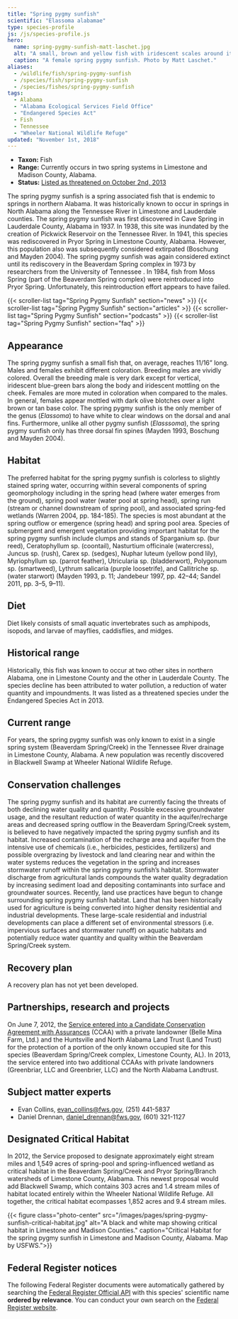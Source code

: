 ```yaml
---
title: "Spring pygmy sunfish"
scientific: "Elassoma alabamae"
type: species-profile
js: /js/species-profile.js
hero:
  name: spring-pygmy-sunfish-matt-laschet.jpg
  alt: "A small, brown and yellow fish with iridescent scales around its gills"
  caption: "A female spring pygmy sunfish. Photo by Matt Laschet."
aliases:
  - /wildlife/fish/spring-pygmy-sunfish
  - /species/fish/spring-pygmy-sunfish
  - /species/fishes/spring-pygmy-sunfish
tags:
  - Alabama
  - "Alabama Ecological Services Field Office"
  - "Endangered Species Act"
  - Fish
  - Tennessee
  - "Wheeler National Wildlife Refuge"
updated: "November 1st, 2018"
---
```


- **Taxon:** Fish
- **Range:** Currently occurs in two spring systems in Limestone and Madison County, Alabama.
- **Status:** [Listed as threatened on October 2nd, 2013](http://www.gpo.gov/fdsys/pkg/FR-2013-10-02/pdf/2013-23726.pdf)

The spring pygmy sunfish is a spring associated fish that is endemic to springs in northern Alabama. It was historically known to occur in springs in North Alabama along the Tennessee River in Limestone and Lauderdale counties. The spring pygmy sunfish was first discovered in Cave Spring in Lauderdale County, Alabama in 1937. In 1938, this site was inundated by the creation of Pickwick Reservoir on the Tennessee River. In 1941, this species was rediscovered in Pryor Spring in Limestone County, Alabama. However, this population also was subsequently considered extirpated (Boschung and Mayden 2004). The spring pygmy sunfish was again considered extinct until its rediscovery in the Beaverdam Spring complex in 1973 by researchers from the University of Tennessee . In 1984, fish from Moss Spring (part of the Beaverdam Spring complex) were reintroduced into Pryor Spring. Unfortunately, this reintroduction effort appears to have failed.

{{< scroller-list tag="Spring Pygmy Sunfish" section="news" >}}
{{< scroller-list tag="Spring Pygmy Sunfish" section="articles" >}}
{{< scroller-list tag="Spring Pygmy Sunfish" section="podcasts" >}}
{{< scroller-list tag="Spring Pygmy Sunfish" section="faq" >}}

## Appearance

The spring pygmy sunfish a small fish that, on average, reaches 11/16” long. Males and females exhibit different coloration. Breeding males are vividly colored. Overall the breeding male is very dark except for vertical, iridescent blue-green bars along the body and iridescent mottling on the cheek. Females are more muted in coloration when compared to the males. In general, females appear mottled with dark olive blotches over a light brown or tan base color. The spring pygmy sunfish is the only member of the genus (_Elassoma_) to have white to clear windows on the dorsal and anal fins. Furthermore, unlike all other pygmy sunfish (_Elasssoma_), the spring pygmy sunfish only has three dorsal fin spines (Mayden 1993, Boschung and Mayden 2004).

## Habitat

The preferred habitat for the spring pygmy sunfish is colorless to slightly stained spring water, occurring within several components of spring geomorphology including in the spring head (where water emerges from the ground), spring pool water (water pool at spring head), spring run (stream or channel downstream of spring pool), and associated spring-fed wetlands (Warren 2004, pp. 184-185). The species is most abundant at the spring outflow or emergence (spring head) and spring pool area. Species of submergent and emergent vegetation providing important habitat for the spring pygmy sunfish include clumps and stands of Sparganium sp. (bur reed), Ceratophyllum sp. (coontail), Nasturtium officinale (watercress), Juncus sp. (rush), Carex sp. (sedges), Nuphar luteum (yellow pond lily), Myriophyllum sp. (parrot feather), Utricularia sp. (bladderwort), Polygonum sp. (smartweed), Lythrum salicaria (purple loosetrife), and Callitriche sp. (water starwort) (Mayden 1993, p. 11; Jandebeur 1997, pp. 42–44; Sandel 2011, pp. 3–5, 9–11).

## Diet

Diet likely consists of small aquatic invertebrates such as amphipods, isopods, and larvae of mayflies, caddisflies, and midges.

## Historical range

Historically, this fish was known to occur at two other sites in northern Alabama, one in Limestone County and the other in Lauderdale County. The species decline has been attributed to water pollution, a reduction of water quantity and impoundments. It was listed as a threatened species under the Endangered Species Act in 2013.

## Current range

For years, the spring pygmy sunfish was only known to exist in a single spring system (Beaverdam Spring/Creek) in the Tennessee River drainage in Limestone County, Alabama. A new population was recently discovered in Blackwell Swamp at Wheeler National Wildlife Refuge.

## Conservation challenges

The spring pygmy sunfish and its habitat are currently facing the threats of both declining water quality and quantity. Possible excessive groundwater usage, and the resultant reduction of water quantity in the aquifer/recharge areas and decreased spring outflow in the Beaverdam Spring/Creek system, is believed to have negatively impacted the spring pygmy sunfish and its habitat. Increased contamination of the recharge area and aquifer from the intensive use of chemicals (i.e., herbicides, pesticides, fertilizers) and possible overgrazing by livestock and land clearing near and within the water systems reduces the vegetation in the spring and increases stormwater runoff within the spring pygmy sunfish’s habitat. Stormwater discharge from agricultural lands compounds the water quality degradation by increasing sediment load and depositing contaminants into surface and groundwater sources. Recently, land use practices have begun to change surrounding spring pygmy sunfish habitat. Land that has been historically used for agriculture is being converted into higher density residential and industrial developments. These large-scale residential and industrial developments can place a different set of environmental stressors (i.e. impervious surfaces and stormwater runoff) on aquatic habitats and potentially reduce water quantity and quality within the Beaverdam Spring/Creek system.

## Recovery plan

A recovery plan has not yet been developed.

## Partnerships, research and projects

On June 7, 2012, the [Service entered into a Candidate Conservation Agreement with Assurances](/pdf/agreement/candidate-conservation-agreement-with-assurances/spring-pygmy-sunfish.pdf) (CCAA) with a private landowner (Belle Mina Farm, Ltd.) and the Huntsville and North Alabama Land Trust (Land Trust) for the protection of a portion of the only known occupied site for this species (Beaverdam Spring/Creek complex, Limestone County, AL). In 2013, the service entered into two additional CCAAs with private landowners (Greenbriar, LLC and Greenbrier, LLC) and the North Alabama Landtrust.

## Subject matter experts

- Evan Collins, [evan_collins@fws.gov](mailto:evan_collins@fws.gov), (251) 441-5837
- Daniel Drennan, [daniel_drennan@fws.gov](mailto:daniel_drennan@fws.gov), (601) 321-1127

## Designated Critical Habitat

In 2012, the Service proposed to designate approximately eight stream miles and 1,549 acres of spring-pool and spring-influenced wetland as critical habitat in the Beaverdam Spring/Creek and Pryor Spring/Branch watersheds of Limestone County, Alabama. This newest proposal would add Blackwell Swamp, which contains 303 acres and 1.4 stream miles of habitat located entirely within the Wheeler National Wildlife Refuge. All together, the critical habitat ecompasses 1,852 acres and 9.4 stream miles.

{{< figure class="photo-center" src="/images/pages/spring-pygmy-sunfish-critical-habitat.jpg" alt="A black and white map showing critical habitat in Limestone and Madison Counties." caption="Critical Habitat for the spring pygmy sunfish in Limestone and Madison County, Alabama. Map by USFWS.">}}

## Federal Register notices

The following Federal Register documents were automatically gathered by searching the [Federal Register Official API](https://www.federalregister.gov/blog/learn/developers) with this species' scientific name **ordered by relevance**. You can conduct your own search on the [Federal Register website](https://www.federalregister.gov/articles/search).
